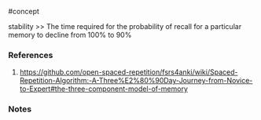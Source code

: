 #concept


stability >> The time required for the probability of recall for a particular memory to decline from 100% to 90%
<!--SR:!2024-08-17,15,292-->

### References
1. https://github.com/open-spaced-repetition/fsrs4anki/wiki/Spaced-Repetition-Algorithm:-A-Three%E2%80%90Day-Journey-from-Novice-to-Expert#the-three-component-model-of-memory

### Notes




